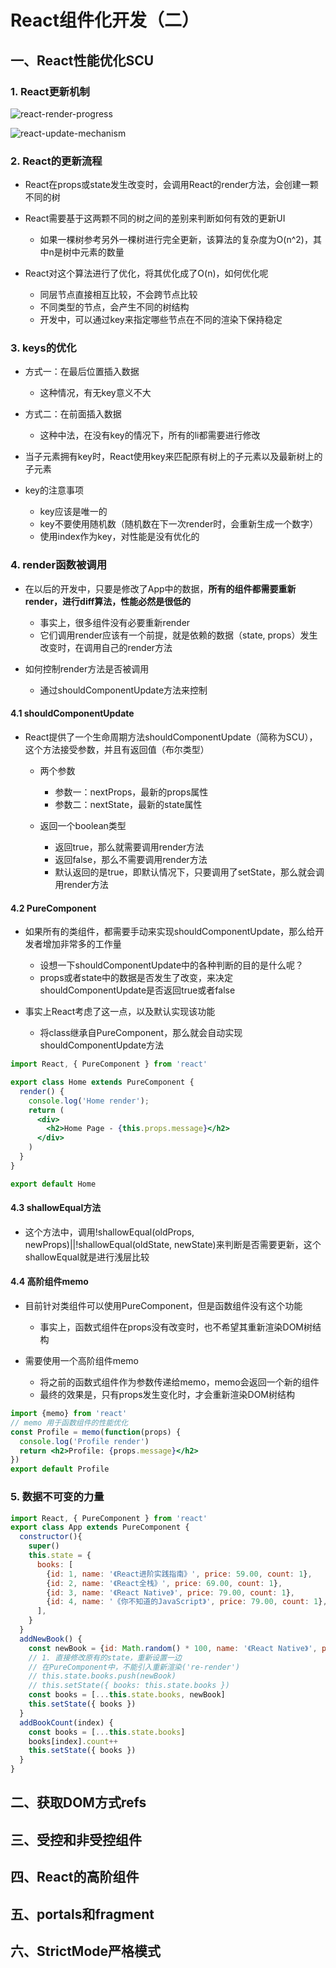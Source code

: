 # React组件化开发（二）

## 一、React性能优化SCU

### 1. React更新机制

![react-render-progress](https://gitee.com/edward_west/image-store/raw/master/study-frontend/react/learn-react/react-render-progress.png)

![react-update-mechanism](https://gitee.com/edward_west/image-store/raw/master/study-frontend/react/learn-react/react-update-mechanism.png)

### 2. React的更新流程

- React在props或state发生改变时，会调用React的render方法，会创建一颗不同的树
- React需要基于这两颗不同的树之间的差别来判断如何有效的更新UI
  - 如果一棵树参考另外一棵树进行完全更新，该算法的复杂度为O(n^2)，其中n是树中元素的数量

- React对这个算法进行了优化，将其优化成了O(n)，如何优化呢
  - 同层节点直接相互比较，不会跨节点比较
  - 不同类型的节点，会产生不同的树结构
  - 开发中，可以通过key来指定哪些节点在不同的渲染下保持稳定

### 3. keys的优化

- 方式一：在最后位置插入数据
  - 这种情况，有无key意义不大

- 方式二：在前面插入数据
  - 这种中法，在没有key的情况下，所有的li都需要进行修改

- 当子元素拥有key时，React使用key来匹配原有树上的子元素以及最新树上的子元素
- key的注意事项
  - key应该是唯一的
  - key不要使用随机数（随机数在下一次render时，会重新生成一个数字）
  - 使用index作为key，对性能是没有优化的

### 4. render函数被调用

- 在以后的开发中，只要是修改了App中的数据，**所有的组件都需要重新render，进行diff算法，性能必然是很低的**
  - 事实上，很多组件没有必要重新render
  - 它们调用render应该有一个前提，就是依赖的数据（state, props）发生改变时，在调用自己的render方法

- 如何控制render方法是否被调用
  - 通过shouldComponentUpdate方法来控制

#### 4.1 shouldComponentUpdate

- React提供了一个生命周期方法shouldComponentUpdate（简称为SCU），这个方法接受参数，并且有返回值（布尔类型）
  - 两个参数
    - 参数一：nextProps，最新的props属性
    - 参数二：nextState，最新的state属性

  - 返回一个boolean类型
    - 返回true，那么就需要调用render方法
    - 返回false，那么不需要调用render方法
    - 默认返回的是true，即默认情况下，只要调用了setState，那么就会调用render方法

#### 4.2 PureComponent

- 如果所有的类组件，都需要手动来实现shouldComponentUpdate，那么给开发者增加非常多的工作量
  - 设想一下shouldComponentUpdate中的各种判断的目的是什么呢？
  - props或者state中的数据是否发生了改变，来决定shouldComponentUpdate是否返回true或者false

- 事实上React考虑了这一点，以及默认实现该功能
  - 将class继承自PureComponent，那么就会自动实现shouldComponentUpdate方法

```jsx
import React, { PureComponent } from 'react'

export class Home extends PureComponent {
  render() {
    console.log('Home render');
    return (
      <div>
        <h2>Home Page - {this.props.message}</h2>
      </div>
    )
  }
}

export default Home

```

#### 4.3 shallowEqual方法

- 这个方法中，调用!shallowEqual(oldProps, newProps)||!shallowEqual(oldState, newState)来判断是否需要更新，这个shallowEqual就是进行浅层比较

#### 4.4 高阶组件memo

- 目前针对类组件可以使用PureComponent，但是函数组件没有这个功能
  - 事实上，函数式组件在props没有改变时，也不希望其重新渲染DOM树结构

- 需要使用一个高阶组件memo
  - 将之前的函数式组件作为参数传递给memo，memo会返回一个新的组件
  - 最终的效果是，只有props发生变化时，才会重新渲染DOM树结构

```jsx
import {memo} from 'react'
// memo 用于函数组件的性能优化
const Profile = memo(function(props) {
  console.log('Profile render')
  return <h2>Profile: {props.message}</h2>
})
export default Profile
```

### 5. 数据不可变的力量

```jsx
import React, { PureComponent } from 'react'
export class App extends PureComponent {
  constructor(){
    super()
    this.state = {
      books: [
        {id: 1, name: '《React进阶实践指南》', price: 59.00, count: 1},
        {id: 2, name: '《React全栈》', price: 69.00, count: 1},
        {id: 3, name: '《React Native》', price: 79.00, count: 1},
        {id: 4, name: '《你不知道的JavaScript》', price: 79.00, count: 1},
      ],
    }
  }
  addNewBook() {
    const newBook = {id: Math.random() * 100, name: '《React Native》', price: 79.00, count: 1}
    // 1. 直接修改原有的state，重新设置一边
    // 在PureComponent中，不能引入重新渲染('re-render')
    // this.state.books.push(newBook)
    // this.setState({ books: this.state.books })
    const books = [...this.state.books, newBook]
    this.setState({ books })
  }
  addBookCount(index) {
    const books = [...this.state.books]
    books[index].count++
    this.setState({ books })
  }
}
```

## 二、获取DOM方式refs

## 三、受控和非受控组件

## 四、React的高阶组件

## 五、portals和fragment

## 六、StrictMode严格模式

